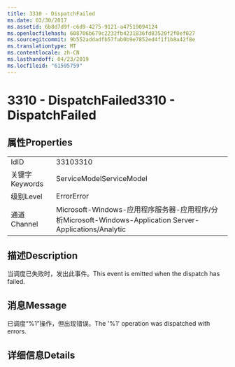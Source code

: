 ```yaml
---
title: 3310 - DispatchFailed
ms.date: 03/30/2017
ms.assetid: 6b8d7d9f-c6d9-4275-9121-a47519094124
ms.openlocfilehash: 608706b679c2232fb4231836fd83520f2f0ef027
ms.sourcegitcommit: 9b552addadfb57fab0b9e7852ed4f1f1b8a42f8e
ms.translationtype: MT
ms.contentlocale: zh-CN
ms.lasthandoff: 04/23/2019
ms.locfileid: "61595759"
---
```

# <a name="3310---dispatchfailed"></a><span data-ttu-id="61312-102">3310 - DispatchFailed</span><span class="sxs-lookup"><span data-stu-id="61312-102">3310 - DispatchFailed</span></span>
## <a name="properties"></a><span data-ttu-id="61312-103">属性</span><span class="sxs-lookup"><span data-stu-id="61312-103">Properties</span></span>  
  
|||  
|-|-|  
|<span data-ttu-id="61312-104">Id</span><span class="sxs-lookup"><span data-stu-id="61312-104">ID</span></span>|<span data-ttu-id="61312-105">3310</span><span class="sxs-lookup"><span data-stu-id="61312-105">3310</span></span>|  
|<span data-ttu-id="61312-106">关键字</span><span class="sxs-lookup"><span data-stu-id="61312-106">Keywords</span></span>|<span data-ttu-id="61312-107">ServiceModel</span><span class="sxs-lookup"><span data-stu-id="61312-107">ServiceModel</span></span>|  
|<span data-ttu-id="61312-108">级别</span><span class="sxs-lookup"><span data-stu-id="61312-108">Level</span></span>|<span data-ttu-id="61312-109">Error</span><span class="sxs-lookup"><span data-stu-id="61312-109">Error</span></span>|  
|<span data-ttu-id="61312-110">通道</span><span class="sxs-lookup"><span data-stu-id="61312-110">Channel</span></span>|<span data-ttu-id="61312-111">Microsoft-Windows-应用程序服务器-应用程序/分析</span><span class="sxs-lookup"><span data-stu-id="61312-111">Microsoft-Windows-Application Server-Applications/Analytic</span></span>|  
  
## <a name="description"></a><span data-ttu-id="61312-112">描述</span><span class="sxs-lookup"><span data-stu-id="61312-112">Description</span></span>  
 <span data-ttu-id="61312-113">当调度已失败时，发出此事件。</span><span class="sxs-lookup"><span data-stu-id="61312-113">This event is emitted when the dispatch has failed.</span></span>  
  
## <a name="message"></a><span data-ttu-id="61312-114">消息</span><span class="sxs-lookup"><span data-stu-id="61312-114">Message</span></span>  
 <span data-ttu-id="61312-115">已调度“%1”操作，但出现错误。</span><span class="sxs-lookup"><span data-stu-id="61312-115">The '%1' operation was dispatched with errors.</span></span>  
  
## <a name="details"></a><span data-ttu-id="61312-116">详细信息</span><span class="sxs-lookup"><span data-stu-id="61312-116">Details</span></span>
